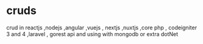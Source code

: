 # cruds
crud in reactjs ,nodejs ,angular ,vuejs , nextjs ,nuxtjs ,core php , codeigniter 3 and 4 ,laravel , gorest api and using with mongodb or extra dotNet

